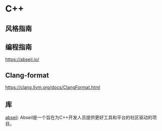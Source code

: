 # C++

## 风格指南

## 编程指南

<https://abseil.io/>

## Clang-format

<https://clang.llvm.org/docs/ClangFormat.html>

## 库

[abseil](https://abseil.io/): Abseil是一个旨在为C++开发人员提供更好工具和平台的社区驱动的项目。
